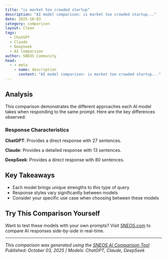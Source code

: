 ```yaml
---
title: "is market too crowded startup"
description: "AI model comparison: is market too crowded startup..."
date: 2025-10-03
category: comparison
layout: Clean
tags:
  - ChatGPT
  - Claude
  - DeepSeek
  - AI Comparison
author: SNEOS Community
head:
  - - meta
    - name: description
      content: "AI model comparison: is market too crowded startup..."
---
```


<ChatComparison
  title="is market too crowded startup"
  prompt="is market too crowded startup"
  :responses='{"ChatGPT": "The question of whether the market is \u0022too crowded\u0022 for a startup is common and depends on several factors. Here are some key points to consider when evaluating this:\n\n1. **Market Demand and Size** \n - Is the market large enough to support multiple players? \n - Does the market continue to grow, or is it saturated? \n - Even in a crowded market, significant demand can mean room for new entrants.\n\n2. **Differentiation** \n - Can your startup offer something unique compared to existing competitors? \n - This could be through better technology, pricing, customer experience, or targeting an underserved niche.\n\n3. **Competitive Landscape** \n - Who are the main players, and what are their strengths and weaknesses? \n - Are there gaps or pain points that customers face which current companies fail to address?\n\n4. **Entry Barriers** \n - How difficult is it to enter and compete? (e.g., capital requirements, regulatory hurdles, network effects) \n - Crowded markets often have established players with strong brand loyalty and resources.\n\n5. **Trends and Timing** \n - Are there emerging trends or shifts that your startup can leverage? \n - Sometimes timing is critical; even crowded markets can be disrupted by innovation or new business models.\n\n6. **Examples of Success in Crowded Markets** \n - Many successful startups began in crowded fields (e.g., ride-sharing, social media, food delivery) but succeeded by innovating or focusing on a particular niche.\n\n**Conclusion:** \nA crowded market does not automatically mean no opportunity. It requires a clear strategy, understanding of customer needs, and differentiation to succeed. Instead of shying away, focus on how your startup can stand out and add value in ways that others don\u2019t.\n\nIf you\u2019d like, you can share more about the specific market or industry you\u2019re considering, and I can provide a more tailored assessment.", "Claude": "Whether the market is \u0022too crowded\u0022 for startups depends on several factors. Here\u0027s how to think about it:\n\n## When \u0022Crowded\u0022 Can Actually Be Good\n- **Market validation** - Competition proves there\u0027s real demand\n- **Customer awareness** - People already understand the problem/solution\n- **Established infrastructure** - Easier to find talent, partners, and resources\n\n## Red Flags of Oversaturation\n- Dozens of nearly identical solutions\n- Price wars driving margins to zero\n- High customer acquisition costs\n- Difficulty differentiating your offering\n\n## Key Questions to Ask\n1. **Can you serve an underserved niche?** Even crowded markets often have gaps\n2. **Do you have a unique angle?** Better technology, different business model, superior UX?\n3. **Is the market still growing?** Rising tide lifts all boats\n4. **What\u0027s your unfair advantage?** Network effects, proprietary data, team expertise?\n\n## Examples of \u0022Crowded\u0022 Markets That Still Work\n- **Food delivery** - New players still emerge with different approaches\n- **SaaS tools** - Specialization within verticals creates opportunities\n- **E-commerce** - Niche products and better experiences win\n\n## Bottom Line\nFocus less on competition count and more on:\n- Whether you can create genuine value\n- If customers will pay for your specific solution\n- Your ability to acquire customers profitably\n\nWhat specific market are you considering? That would help give more targeted advice.", "DeepSeek": "Of course. This is one of the most common and critical questions every founder faces. The short answer is:\n\n**A crowded market is not a deal-breaker; in fact, it can be a sign of a healthy, validated opportunity. The real question isn\u0027t *if* the market is crowded, but *how* you will differentiate and execute.**\n\nLet\u0027s break this down into why a crowded market can be an advantage, the real dangers, and a framework for deciding whether to proceed.\n\n### The Silver Lining: Why a Crowded Market Can Be Good\n\n1. **Validation of Demand:** A crowded market proves that people are willing to pay for a solution to this problem. You don\u0027t have to educate the market from scratch. The demand is already there.\n2. **Established Customer Base:** Customers are already familiar with the product category. You just need to convince them that *your* solution is better, not that the category itself is useful.\n3. **Clear Playbook:** You can learn from the successes and, more importantly, the **mistakes of your competitors**. Their user reviews are a goldmine of unmet needs and pain points.\n4. **Forces Innovation and Clarity:** Competition forces you to be sharper, more customer-centric, and more innovative. It prevents complacency.\n\n---\n\n### The Real Danger: When \u0022Crowded\u0022 Means \u0022Saturated\u0022\n\nA market moves from \u0022crowded\u0022 to \u0022saturated\u0022 when:\n* **There is no meaningful differentiation.** Products are essentially commodities.\n* **Customer acquisition costs (CAC) are astronomically high** because everyone is fighting for the same attention.\n* **Profit margins are razor-thin** due to price wars.\n* **The \u0022job to be done\u0022 is fully solved** by existing solutions, leaving little room for improvement.\n\n**Examples of Saturated Markets:** Basic to-do list apps, simple photo filters, me-too food delivery services in a major city.\n\n---\n\n### Your Strategic Framework: How to Break Into a Crowded Market\n\nAsk yourself these questions to find your wedge:\n\n#### 1. The Differentiation Question: \u0022How are we truly different?\u0022\nThis is the most important question. Your differentiation must be:\n* **Meaningful:** It solves a real, painful problem for a specific group.\n* **Defensible:** It\u0027s not just a feature others can easily copy.\n* **Communicable:** You can explain it simply.\n\n**Ways to Differentiate:**\n* **Niche Down (The #1 Strategy):** Don\u0027t build \u0022email marketing software.\u0022 Build \u0022email marketing software for local bakeries.\u0022 Or \u0022project management software for remote legal teams.\u0022\n * **Example:** **Harvest** didn\u0027t try to be a full-scale accounting platform. It focused on time tracking and invoicing for freelancers and agencies.\n* **Superior Business Model:** Can you offer a freemium model where others are premium? A subscription instead of a one-time fee? A cheaper, simpler alternative?\n * **Example:** **Github** dominated by making code repository hosting free for open-source projects, building a massive community.\n* **Radically Better User Experience (UX):** If all the existing solutions are clunky and hard to use, a beautifully simple product can be a massive advantage.\n * **Example:** **Calendly** entered the crowded scheduling market by offering a dead-simple, user-friendly experience that eliminated email back-and-forth.\n* **Leverage a New Technology:** Use AI, blockchain, or a new API to create a step-change in capability or efficiency that incumbents can\u0027t easily match.\n * **Example:** **Notion** used a modern tech stack to create a fast, flexible all-in-one workspace that challenged slower, siloed tools like Evernote and Trello.\n\n#### 2. The \u002210x Better\u0022 Question: \u0022Are we 10% better or 10x better?\u0022\nIn a crowded market, being slightly better is not enough to make people switch. You need to be **dramatically better** on at least one dimension that matters: price, speed, ease of use, or results.\n\n#### 3. The Go-to-Market (GTM) Question: \u0022Do we have a unique way to reach customers?\u0022\nEven with a great product, you can\u0027t win if you use the same marketing channels as everyone else. Do you have:\n* A built-in audience?\n* A unique partnership?\n* A viral growth mechanism?\n* A content strategy that targets an overlooked segment?\n\n#### 4. The Business Model Question: \u0022Can we make the numbers work?\u0022\n* **Customer Acquisition Cost (CAC):** How much will it cost to get a customer? In a crowded market, this is often high.\n* **Lifetime Value (LTV):** How much revenue will a customer generate over time?\n* **LTV \u003E 3x CAC:** This is the golden rule. If you can\u0027t see a path to this, the market is likely too saturated for a sustainable business.\n\n---\n\n### Actionable Checklist Before You Proceed\n\n| Question to Answer | If \u0022No,\u0022 Be Very Worried | If \u0022Yes,\u0022 You Have a Chance |\n| :--- | :--- | :--- |\n| Can we clearly state our unique value in one sentence? | We are just a \u0022better version of X.\u0022 | \u0022We are the only X that does Y for Z audience.\u0022 |\n| Have we identified a specific, underserved niche? | We are going after \u0022everyone.\u0022 | We are targeting \u0022urban dog walkers who need insurance.\u0022 |\n| Is our solution 10x better on a key metric? | We are 10-20% better on a few things. | We are 10x faster, cheaper, or easier to use. |\n| Do we have a unique and cost-effective GTM plan? | We\u0027ll run Facebook/Google ads. | We have an influencer partnership or a community launch. |\n| Can we build a business model where LTV \u003E\u003E CAC? | CAC is high and LTV is uncertain. | We have a clear path to low CAC and high retention. |\n\n### Conclusion\n\n**Don\u0027t ask \u0022Is the market too crowded?\u0022**\n\nInstead, ask: **\u0022What is my unique wedge into this market, and do I have the strategy and resources to own it?\u0022**\n\nIf you can find a specific niche, solve a problem 10x better, and reach customers in a unique way, a crowded market is not a barrier\u2014it\u0027s your validation. If you can\u0027t, then it\u0027s time to pivot or find a new problem to solve."}' 
  published-date="20:52"
/>

## Analysis

This comparison demonstrates the different approaches each AI model takes when responding to the same prompt. Here are the key differences observed:

### Response Characteristics

**ChatGPT**: Provides a direct response with 27 sentences. 

**Claude**: Provides a detailed response with 13 sentences. 

**DeepSeek**: Provides a direct response with 80 sentences. 

## Key Takeaways

- Each model brings unique strengths to this type of query
- Response styles vary significantly between models
- Consider your specific use case when choosing between these models

## Try This Comparison Yourself

Want to test these models with your own prompts? Visit [SNEOS.com](https://sneos.com) to compare AI responses side-by-side in real-time.

---

*This comparison was generated using the [SNEOS AI Comparison Tool](https://sneos.com)*
*Published: October 03, 2025 | Models: ChatGPT, Claude, DeepSeek*
